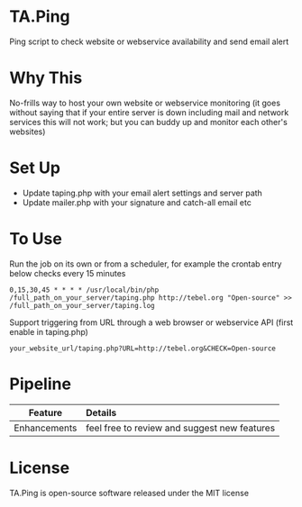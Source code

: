 # TA.Ping
Ping script to check website or webservice availability and send email alert

# Why This
No-frills way to host your own website or webservice monitoring (it goes without saying that if your entire server is down including mail and network services this will not work; but you can buddy up and monitor each other's websites)

# Set Up
- Update taping.php with your email alert settings and server path
- Update mailer.php with your signature and catch-all email etc

# To Use
Run the job on its own or from a scheduler, for example the crontab entry below checks every 15 minutes
```
0,15,30,45 * * * * /usr/local/bin/php /full_path_on_your_server/taping.php http://tebel.org "Open-source" >> /full_path_on_your_server/taping.log
```
Support triggering from URL through a web browser or webservice API (first enable in taping.php)
```
your_website_url/taping.php?URL=http://tebel.org&CHECK=Open-source
```

# Pipeline
Feature|Details
:-----:|:------
Enhancements|feel free to review and suggest new features

# License
TA.Ping is open-source software released under the MIT license
